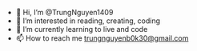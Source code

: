 - 👋 Hi, I’m @TrungNguyen1409
- 👀 I’m interested in reading, creating, coding
- 🌱 I’m currently learning to live and code
- 📫 How to reach me trungnguyenb0k30@gmail.com

<!---
TrungNguyen1409/TrungNguyen1409 is a ✨ special ✨ repository because its `README.md` (this file) appears on your GitHub profile.
You can click the Preview link to take a look at your changes.
--->

